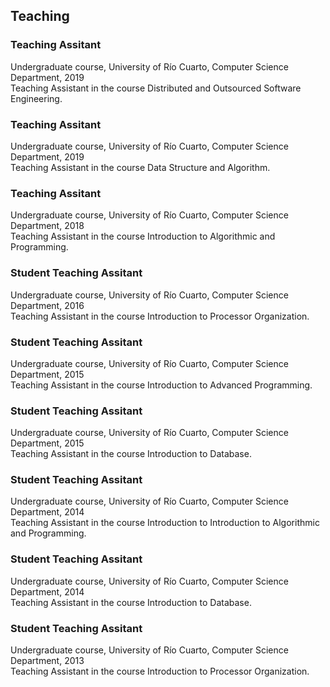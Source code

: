 ## Teaching

### Teaching Assitant


Undergraduate course, University of Río Cuarto, Computer Science Department, 2019<br>
Teaching Assistant in the course Distributed and Outsourced Software Engineering.

### Teaching Assitant

Undergraduate course, University of Río Cuarto, Computer Science Department, 2019<br>
Teaching Assistant in the course Data Structure and Algorithm.

### Teaching Assitant

Undergraduate course, University of Río Cuarto, Computer Science Department, 2018
<br>
Teaching Assistant in the course Introduction to Algorithmic and Programming.

### Student Teaching Assitant

Undergraduate course, University of Río Cuarto, Computer Science Department, 2016
<br>
Teaching Assistant in the course Introduction to Processor Organization.

### Student Teaching Assitant

Undergraduate course, University of Río Cuarto, Computer Science Department, 2015
<br>
Teaching Assistant in the course Introduction to Advanced Programming.

### Student Teaching Assitant

Undergraduate course, University of Río Cuarto, Computer Science Department, 2015
<br>
Teaching Assistant in the course Introduction to Database.

### Student Teaching Assitant

Undergraduate course, University of Río Cuarto, Computer Science Department, 2014
<br>
Teaching Assistant in the course Introduction to Introduction to Algorithmic and Programming.

### Student Teaching Assitant

Undergraduate course, University of Río Cuarto, Computer Science Department, 2014
<br>
Teaching Assistant in the course Introduction to Database.

### Student Teaching Assitant

Undergraduate course, University of Río Cuarto, Computer Science Department, 2013
<br>
Teaching Assistant in the course Introduction to Processor Organization.


